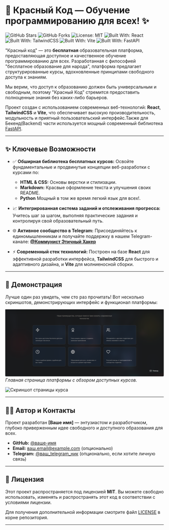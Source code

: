 # 🚀 Красный Код — Обучение программированию для всех! ✨

![GitHub Stars](https://img.shields.io/github/stars/Zaplavs/my-app?style=social)
![GitHub Forks](https://img.shields.io/github/forks/Zaplavs/my-app?style=social)
![License: MIT](https://img.shields.io/badge/License-MIT-yellow.svg)
![Built With: React](https://img.shields.io/badge/Built%20With-React-61DAFB?style=flat&logo=react&logoColor=white)
![Built With: TailwindCSS](https://img.shields.io/badge/Built%20With-TailwindCSS-06B6D4?style=flat&logo=tailwindcss&logoColor=white)
![Built With: Vite](https://img.shields.io/badge/Built%20With-Vite-646CFF?style=flat&logo=vite&logoColor=white)
![Built With: FastAPI](https://img.shields.io/badge/Built%20With-FastAPI-009688?style=flat&logo=fastapi&logoColor=white)

"Красный код" — это **бесплатная** образовательная платформа, предоставляющая доступное и качественное обучение программированию для всех. Разработанная с философией "бесплатное образование для народа", платформа предлагает структурированные курсы, вдохновленные принципами свободного доступа к знаниям.

Мы верим, что доступ к образованию должен быть универсальным и свободным, поэтому "Красный Код" стремится предоставить полноценные знания без каких-либо барьеров.

Проект создан с использованием современных веб-технологий: **React**, **TailwindCSS** и **Vite**, что обеспечивает высокую производительность, модульность и приятный пользовательский интерфейс.Также для Бекенд(Backend) части используется мощный современный библиотека [FastAPI](https://github.com/fastapi/fastapi).

---

## ✨ Ключевые Возможности

* ✅ **Обширная библиотека бесплатных курсов:** Освойте фундаментальные и продвинутые концепции веб-разработки с курсами по:
    * **HTML & CSS:** Основы верстки и стилизации.
    * **Markdown:** Красвые оформление текста и улучшения своих README.
   * **Python** Мощный в том же время легкий язык для всех!.

* 📈 **Интегрированная система заданий и отслеживания прогресса:** Учитесь шаг за шагом, выполняя практические задания и контролируя свой образовательный путь.
* 🌐 **Активное сообщество в Telegram:** Присоединяйтесь к единомышленникам и получайте поддержку в нашем Telegram-канале: **[@Коммунист Этичный Хакер](https://t.me/+ay37cKnFWtg3MDJi)**
* ⚡️ **Современный стек технологий:** Построен на базе **React** для эффективной разработки интерфейса, **TailwindCSS** для быстрого и адаптивного дизайна, и **Vite** для молниеносной сборки.

---

## 📸 Демонстрация

Лучше один раз увидеть, чем сто раз прочитать! Вот несколько скриншотов, демонстрирующих интерфейс и функционал платформы:

![Скриншот главной страницы LearnCode Platform](assets/250728_05h28m45s_screenshot.png)
*Главная страница платформы с обзором доступных курсов.*

![Скриншот страницы курса](assets/course_page_screenshot.png)

---

## 🧑‍💻 Автор и Контакты

Проект разработан **[Ваше имя]** — энтузиастом и разработчиком, глубоко приверженным идее свободного и доступного образования для всех.

* **GitHub:** [@ваше-имя](https://github.com/ваше-имя)
* **Email:** [ваш.email@example.com](mailto:ваш.email@example.com) (опционально)
* **Telegram:** [@ваш_telegram_ник](https://t.me/ваш_telegram_ник) (опционально, если хотите личную связь)

---

## 📄 Лицензия

Этот проект распространяется под лицензией **MIT**. Вы можете свободно использовать, изменять и распространять этот код в соответствии с условиями лицензии.

Для получения дополнительной информации смотрите файл [LICENSE](LICENSE) в корне репозитория.

---
